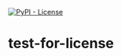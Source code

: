 
[![PyPI - License](https://img.shields.io/pypi/l/Django.svg)](https://github.com/jiayuwang/test-for-license/blob/master/LICENSE)

# test-for-license
